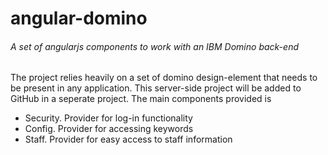 angular-domino
==============
<h6>A set of angularjs components to work with an IBM Domino back-end</h6>

The project relies heavily on a set of domino design-element that needs to be present in any application. This server-side project  will be added to GitHub in a seperate project.
The main components provided is 
<ul>
<li>Security. Provider for log-in functionality
<li>Config. Provider for accessing keywords
<li>Staff. Provider for easy access to staff information
</ul>

